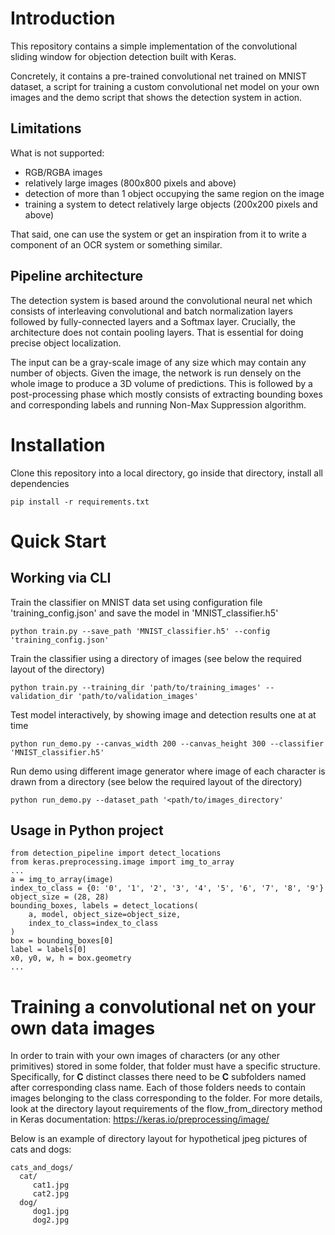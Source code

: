 # Introduction

This repository contains a simple implementation of the convolutional 
sliding window for objection detection built with Keras.

Concretely, it contains a pre-trained convolutional net trained on 
MNIST dataset, a script for training a custom convolutional net model on 
your own images and the demo script that shows the detection system in action.

## Limitations

What is not supported:
- RGB/RGBA images
- relatively large images (800x800 pixels and above)
- detection of more than 1 object occupying the same region on the image
- training a system to detect relatively large objects (200x200 pixels and 
above)

That said, one can use the system or get an inspiration from it to write a 
component of an OCR system or something similar. 

## Pipeline architecture

The detection system is based around the convolutional neural net 
which consists of interleaving convolutional and batch normalization 
layers followed by fully-connected layers and a Softmax layer. Crucially, 
the architecture does not contain pooling layers. That is essential for 
doing precise object localization.

The input can be a gray-scale image of any size which may contain any number of 
objects. Given the image, the network is run densely on the whole image 
to produce a 3D volume of predictions. This is followed by a 
post-processing phase which mostly consists of extracting bounding 
boxes and corresponding labels and running Non-Max Suppression algorithm.

# Installation

Clone this repository into a local directory, go inside that directory, install all dependencies
```
pip install -r requirements.txt
```

# Quick Start

## Working via CLI

Train the classifier on MNIST data set using configuration file
'training_config.json' and save the model in 'MNIST_classifier.h5'

```
python train.py --save_path 'MNIST_classifier.h5' --config 'training_config.json'
```

Train the classifier using a directory of images (see below the required 
layout of the directory)

```
python train.py --training_dir 'path/to/training_images' --validation_dir 'path/to/validation_images'
```

Test model interactively, by showing image and detection results one at at time
```
python run_demo.py --canvas_width 200 --canvas_height 300 --classifier 'MNIST_classifier.h5' 
```

Run demo using different image generator where image of each character is
drawn from a directory (see below the required layout of the directory)
```
python run_demo.py --dataset_path '<path/to/images_directory' 
```

## Usage in Python project

```
from detection_pipeline import detect_locations
from keras.preprocessing.image import img_to_array
...
a = img_to_array(image)
index_to_class = {0: '0', '1', '2', '3', '4', '5', '6', '7', '8', '9'}
object_size = (28, 28)
bounding_boxes, labels = detect_locations(
    a, model, object_size=object_size,
    index_to_class=index_to_class
)
box = bounding_boxes[0]
label = labels[0]
x0, y0, w, h = box.geometry
...
```

# Training a convolutional net on your own data images

In order to train with your own images of characters (or any other primitives) 
stored in some folder, that folder must have a specific structure. 
Specifically, for **C** distinct classes there need to be **C** subfolders named 
after corresponding class name. Each of those folders needs to contain images 
belonging to the class corresponding to the folder. For more details, look at 
the directory layout requirements of the flow_from_directory method in Keras 
documentation: https://keras.io/preprocessing/image/

Below is an example of directory layout for hypothetical jpeg pictures of 
cats and dogs:
```
cats_and_dogs/
  cat/
     cat1.jpg
     cat2.jpg
  dog/
     dog1.jpg
     dog2.jpg

 ```